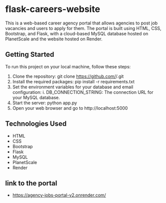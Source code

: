 # flask-careers-website
This is a web-based career agency portal that allows agencies to post job vacancies and users to apply for them. The portal is built using HTML, CSS, Bootstrap, and Flask, with a cloud-based MySQL database hosted on PlanetScale and the website hosted on Render.

## Getting Started
To run this project on your local machine, follow these steps:

1. Clone the repository: git clone https://github.com/<username>/<repository>.git
2. Install the required packages: pip install -r requirements.txt
3. Set the environment variables for your database and email configuration:
 i. DB_CONNECTION_STRING: The connection URL for your MySQL database.
4. Start the server: python app.py
5. Open your web browser and go to http://localhost:5000

## Technologies Used
* HTML
* CSS
* Bootstrap
* Flask
* MySQL
* PlanetScale
* Render
 
 ## link to the portal
 * https://agency-jobs-portal-v2.onrender.com/
